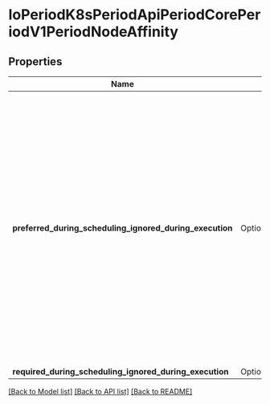 # IoPeriodK8sPeriodApiPeriodCorePeriodV1PeriodNodeAffinity

## Properties

Name | Type | Description | Notes
------------ | ------------- | ------------- | -------------
**preferred_during_scheduling_ignored_during_execution** | Option<[**Vec<crate::models::IoPeriodK8sPeriodApiPeriodCorePeriodV1PeriodPreferredSchedulingTerm>**](io.k8s.api.core.v1.PreferredSchedulingTerm.md)> | The scheduler will prefer to schedule pods to nodes that satisfy the affinity expressions specified by this field, but it may choose a node that violates one or more of the expressions. The node that is most preferred is the one with the greatest sum of weights, i.e. for each node that meets all of the scheduling requirements (resource request, requiredDuringScheduling affinity expressions, etc.), compute a sum by iterating through the elements of this field and adding \"weight\" to the sum if the node matches the corresponding matchExpressions; the node(s) with the highest sum are the most preferred. | [optional]
**required_during_scheduling_ignored_during_execution** | Option<[**crate::models::IoPeriodK8sPeriodApiPeriodCorePeriodV1PeriodNodeSelector**](io.k8s.api.core.v1.NodeSelector.md)> |  | [optional]

[[Back to Model list]](../README.md#documentation-for-models) [[Back to API list]](../README.md#documentation-for-api-endpoints) [[Back to README]](../README.md)


